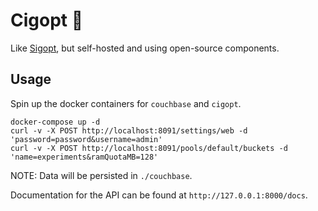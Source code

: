# Cigopt 🚬

Like [Sigopt](https://sigopt.com), but self-hosted and using open-source components.

## Usage

Spin up the docker containers for `couchbase` and `cigopt`.

```
docker-compose up -d
curl -v -X POST http://localhost:8091/settings/web -d 'password=password&username=admin'
curl -v -X POST http://localhost:8091/pools/default/buckets -d 'name=experiments&ramQuotaMB=128'
```

NOTE: Data will be persisted in `./couchbase`.

Documentation for the API can be found at `http://127.0.0.1:8000/docs`.
